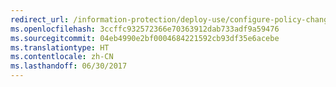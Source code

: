 ```yaml
---
redirect_url: /information-protection/deploy-use/configure-policy-change-label
ms.openlocfilehash: 3ccffc932572366e70363912dab733adf9a59476
ms.sourcegitcommit: 04eb4990e2bf0004684221592cb93df35e6acebe
ms.translationtype: HT
ms.contentlocale: zh-CN
ms.lasthandoff: 06/30/2017
---
```

